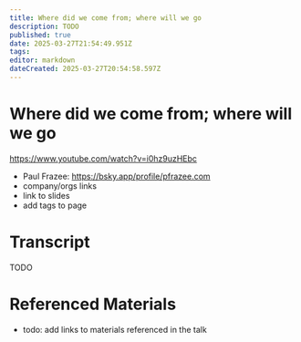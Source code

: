 ```yaml
---
title: Where did we come from; where will we go
description: TODO
published: true
date: 2025-03-27T21:54:49.951Z
tags: 
editor: markdown
dateCreated: 2025-03-27T20:54:58.597Z
---
```


# Where did we come from; where will we go 
https://www.youtube.com/watch?v=i0hz9uzHEbc
- Paul Frazee: https://bsky.app/profile/pfrazee.com
- company/orgs links
- link to slides
- add tags to page

# Transcript
TODO

# Referenced Materials
- todo: add links to materials referenced in the talk